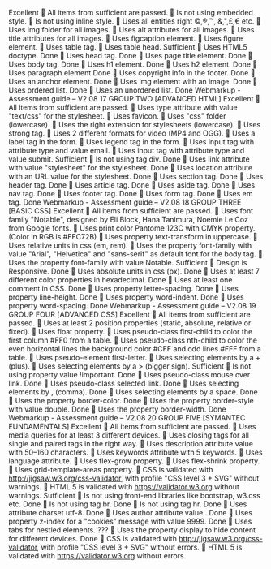 Excellent
 All items from sufficient are passed.
 Is not using embedded style.
 Is not using inline style.
 Uses all entities right ©,®,™, &,",£,€ etc.
 Uses img folder for all images.
 Uses alt attributes for all images.
 Uses title attributes for all images.
 Uses figcaption element.
 Uses figure element.
 Uses table tag.
 Uses table head.
Sufficient
 Uses HTML5 doctype. Done
 Uses head tag. Done
 Uses page title element. Done
 Uses body tag. Done
 Uses h1 element. Done
 Uses h2 element. Done
 Uses paragraph element Done
 Uses copyright info in the footer. Done
 Uses an anchor element. Done
 Uses img element with an image. Done
 Uses ordered list. Done
 Uses an unordered list. Done
Webmarkup - Assessment guide – V2.08
17
GROUP TWO [ADVANCED HTML]
Excellent
 All items from sufficient are passed.
 Uses type attribute with value "text/css" for the stylesheet.
 Uses favicon.
 Uses "css" folder (lowercase).
 Uses the right extension for stylesheets (lowercase).
 Uses strong tag.
 Uses 2 different formats for video (MP4 and OGG).
 Uses a label tag in the form.
 Uses legend tag in the form.
 Uses input tag with attribute type and value email.
 Uses input tag with attribute type and value submit.
 Sufficient
 Is not using tag div. Done
 Uses link attribute with value "stylesheet" for the stylesheet. Done
 Uses location attribute with an URL value for the stylesheet. Done
 Uses section tag. Done
 Uses header tag. Done
 Uses article tag. Done
 Uses aside tag. Done
 Uses nav tag. Done
 Uses footer tag. Done
 Uses form tag. Done
 Uses em tag. Done
Webmarkup - Assessment guide – V2.08
18
GROUP THREE [BASIC CSS]
Excellent
 All items from sufficient are passed.
 Uses font family "Notable", designed by Eli Block, Hana Tanimura, Noemie Le Coz
from Google fonts.
 Uses print color Pantome 123C with CMYK property. (Color in RGB is #FFC72B)
 Uses property text-transform in uppercase.
 Uses relative units in css (em, rem).
 Uses the property font-family with value "Arial", "Helvetica" and "sans-serif" as
default font for the body tag.
 Uses the property font-family with value Notable.
Sufficient
 Design is Responsive. Done
 Uses absolute units in css (px). Done
 Uses at least 7 different color properties in hexadecimal. Done
 Uses at least one comment in CSS. Done
 Uses property letter-spacing. Done
 Uses property line-height. Done
 Uses property word-indent. Done
 Uses property word-spacing. Done
Webmarkup - Assessment guide – V2.08
19
GROUP FOUR [ADVANCED CSS]
Excellent
 All items from sufficient are passed.
 Uses at least 2 position properties (static, absolute, relative or fixed).
 Uses float property.
 Uses pseudo-class first-child to color the first column #FF0 from a table.
 Uses pseudo-class nth-child to color the even horizontal lines the background
color #CFF and odd lines #FFF from a table.
 Uses pseudo-element first-letter.
 Uses selecting elements by a + (plus).
 Uses selecting elements by a > (bigger sign).
Sufficient
 Is not using property value !important. Done
 Uses pseudo-class mouse over link. Done
 Uses pseudo-class selected link. Done
 Uses selecting elements by , (comma). Done
 Uses selecting elements by a space. Done
 Uses the property border-color. Done
 Uses the property border-style with value double. Done
 Uses the property border-width. Done
Webmarkup - Assessment guide – V2.08
20
GROUP FIVE [SYMANTEC FUNDAMENTALS]
Excellent
 All items from sufficient are passed.
 Uses media queries for at least 3 different devices.
 Uses closing tags for all single and paired tags in the right way.
 Uses description attribute value with 50–160 characters.
 Uses keywords attribute with 5 keywords.
 Uses language attribute.
 Uses flex-grow property.
 Uses flex-shrink property.
 Uses grid-template-areas property.
 CSS is validated with http://jigsaw.w3.org/css-validator, with profile "CSS level 3 +
SVG" without warnings.
 HTML 5 is validated with https://validator.w3.org without warnings.
Sufficient
 Is not using front-end libraries like bootstrap, w3.css etc. Done
 Is not using tag br. Done
 Is not using tag hr. Done
 Uses attribute charset utf-8. Done
 Uses author attribute value . Done
 Uses property z-index for a "cookies" message with value 9999. Done
 Uses tabs for nestled elements. ???
 Uses the property display to hide content for different devices. Done
 CSS is validated with http://jigsaw.w3.org/css-validator, with profile "CSS level 3 +
SVG" without errors.
 HTML 5 is validated with https://validator.w3.org without errors.
